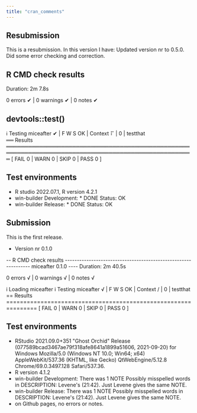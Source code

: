 ```yaml
---
title: "cran_comments"
---
```


## Resubmission
This is a resubmission. In this version I have:
Updated version nr to 0.5.0.
Did some error checking and correction.

## R CMD check results
Duration: 2m 7.8s

0 errors ✔ | 0 warnings ✔ | 0 notes ✔

## devtools::test()
ℹ Testing miceafter
✔ | F W S  OK | Context
⠏ |         0 | testthat                                                                                        
══ Results ═════════════════════════════════════════════════════════════════════════════════════════════════════
[ FAIL 0 | WARN 0 | SKIP 0 | PASS 0 ]

## Test environments
*	R studio 2022.07.1, R version 4.2.1
* win-builder Development: * DONE Status: OK
* win-builder Release: * DONE Status: OK

## Submission

This is the first release.
* Version nr 0.1.0

-- R CMD check results --------------------------------------------------------------- miceafter 0.1.0 ----
Duration: 2m 40.5s

0 errors √ | 0 warnings √ | 0 notes √

i Loading miceafter
i Testing miceafter
√ | F W S  OK | Context
/ |         0 | testthat                                                  
== Results ===============================================================
[ FAIL 0 | WARN 0 | SKIP 0 | PASS 0 ]

## Test environments
*	RStudio 2021.09.0+351 "Ghost Orchid" Release (077589bcad3467ae79f318afe8641a1899a51606, 2021-09-20) for Windows
Mozilla/5.0 (Windows NT 10.0; Win64; x64) AppleWebKit/537.36 (KHTML, like Gecko) QtWebEngine/5.12.8 Chrome/69.0.3497.128 Safari/537.36. 
* R version 4.1.2
* win-builder Development: There was 1 NOTE
Possibly misspelled words in DESCRIPTION:
  Levene's (21:42). Just Levene gives the same NOTE. 
* win-builder Release: There was 1 NOTE
Possibly misspelled words in DESCRIPTION:
  Levene's (21:42). Just Levene gives the same NOTE. 
* on Github pages, no errors or notes.

